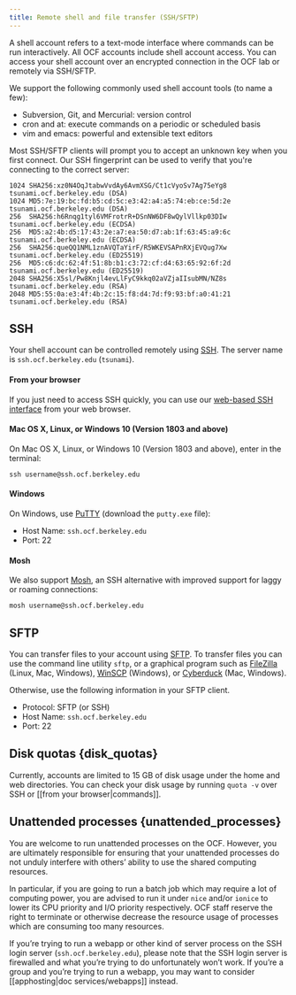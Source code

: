```yaml
---
title: Remote shell and file transfer (SSH/SFTP)
---
```


A shell account refers to a text-mode interface where commands can be run
interactively. All OCF accounts include shell account access. You can access
your shell account over an encrypted connection in the OCF lab or remotely via
SSH/SFTP.

We support the following commonly used shell account tools (to name a few):

*   Subversion, Git, and Mercurial: version control
*   cron and at: execute commands on a periodic or scheduled basis
*   vim and emacs: powerful and extensible text editors

Most SSH/SFTP clients will prompt you to accept an unknown key when you first
connect. Our SSH fingerprint can be used to verify that you're connecting to
the correct server:

    1024 SHA256:xz0N4OqJtabwVvdAy6AvmXSG/Ct1cVyoSv7Ag75eYg8  tsunami.ocf.berkeley.edu (DSA)
    1024 MD5:7e:19:bc:fd:b5:cd:5c:e3:42:a4:a5:74:eb:ce:5d:2e tsunami.ocf.berkeley.edu (DSA)
    256  SHA256:h6Rnqg1tyl6VMFrotrR+DSnNW6DF8wQylVllkp03DIw  tsunami.ocf.berkeley.edu (ECDSA)
    256  MD5:a2:4b:d5:17:43:2e:a7:ea:50:d7:ab:1f:63:45:a9:6c tsunami.ocf.berkeley.edu (ECDSA)
    256  SHA256:queQQ1NML1znAVQTaYirF/R5WKEVSAPnRXjEVQug7Xw  tsunami.ocf.berkeley.edu (ED25519)
    256  MD5:c6:dc:62:4f:51:8b:b1:c3:72:cf:d4:63:65:92:6f:2d tsunami.ocf.berkeley.edu (ED25519)
    2048 SHA256:X5sl/Pw8Knjl4evLlFyC9kkq02aVZjaIIsubMN/NZ8s  tsunami.ocf.berkeley.edu (RSA)
    2048 MD5:55:0a:e3:4f:4b:2c:15:f8:d4:7d:f9:93:bf:a0:41:21 tsunami.ocf.berkeley.edu (RSA)

## SSH

Your shell account can be controlled remotely using
[SSH](https://en.wikipedia.org/wiki/Secure_Shell). The server name is
`ssh.ocf.berkeley.edu` (`tsunami`).

#### From your browser

If you just need to access SSH quickly, you can use our [web-based SSH
interface](https://ssh.ocf.berkeley.edu/) from your web browser.

#### Mac OS X, Linux, or Windows 10 (Version 1803 and above)

On Mac OS X, Linux, or Windows 10 (Version 1803 and above), enter in the terminal:

    ssh username@ssh.ocf.berkeley.edu

#### Windows

On Windows, use [PuTTY][putty] (download the `putty.exe` file):

* Host Name: `ssh.ocf.berkeley.edu`
* Port: 22

[putty]: https://www.chiark.greenend.org.uk/~sgtatham/putty/latest.html

#### Mosh

We also support [Mosh](https://mosh.org/), an SSH alternative with improved
support for laggy or roaming connections:

    mosh username@ssh.ocf.berkeley.edu

## SFTP

You can transfer files to your account using [SFTP][sftp]. To transfer files
you can use the command line utility `sftp`, or a graphical program such as
[FileZilla][filezilla] (Linux, Mac, Windows), [WinSCP][winscp] (Windows), or
[Cyberduck][cyberduck] (Mac, Windows).

[sftp]: https://en.wikipedia.org/wiki/SSH_File_Transfer_Protocol
[filezilla]: https://filezilla-project.org/
[winscp]: https://winscp.net/eng/index.php
[cyberduck]: https://cyberduck.io/

Otherwise, use the following information in your SFTP client.

* Protocol: SFTP (or SSH)
* Host Name: `ssh.ocf.berkeley.edu`
* Port: 22

## Disk quotas  {disk_quotas}

<!-- As amended by the Board of Directors on December 1, 2015. -->

Currently, accounts are limited to 15 GB of disk usage under the home and web
directories. You can check your disk usage by running `quota -v` over SSH or
[[from your browser|commands]].

## Unattended processes  {unattended_processes}

<!-- As established by the Board of Directors on April 17, 2017. SM can -->
<!-- unilaterally amend. -->

You are welcome to run unattended processes on the OCF. However, you are
ultimately responsible for ensuring that your unattended processes do not
unduly interfere with others’ ability to use the shared computing resources.

In particular, if you are going to run a batch job which may require a lot of
computing power, you are advised to run it under `nice` and/or `ionice` to
lower its CPU priority and I/O priority respectively. OCF staff reserve the
right to terminate or otherwise decrease the resource usage of processes which
are consuming too many resources.

If you’re trying to run a webapp or other kind of server process on the SSH
login server (`ssh.ocf.berkeley.edu`), please note that the SSH login server is
firewalled and what you’re trying to do unfortunately won’t work. If you’re a
group and you’re trying to run a webapp, you may want to consider
[[apphosting|doc services/webapps]] instead.
